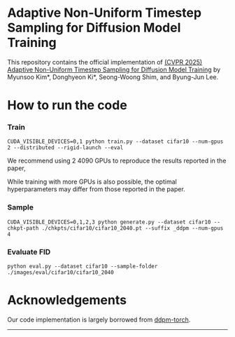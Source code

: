 # Adaptive Non-Uniform Timestep Sampling for Diffusion Model Training
This repository contains the official implementation of [(CVPR 2025) Adaptive Non-Uniform Timestep Sampling for Diffusion Model Training](https://arxiv.org/abs/2411.09998) by Myunsoo Kim*, Donghyeon Ki*, Seong-Woong Shim, and Byung-Jun Lee.

# How to run the code
### Train
```
CUDA_VISIBLE_DEVICES=0,1 python train.py --dataset cifar10 --num-gpus 2 --distributed --rigid-launch --eval
```
We recommend using 2 4090 GPUs to reproduce the results reported in the paper, 

While training with more GPUs is also possible, the optimal hyperparameters may differ from those reported in the paper.

### Sample
```
CUDA_VISIBLE_DEVICES=0,1,2,3 python generate.py --dataset cifar10 --chkpt-path ./chkpts/cifar10/cifar10_2040.pt --suffix _ddpm --num-gpus 4
```
### Evaluate FID
```
python eval.py --dataset cifar10 --sample-folder ./images/eval/cifar10/cifar10_2040
```

# Acknowledgements
Our code implementation is largely borrowed from [ddpm-torch](https://github.com/tqch/ddpm-torch).



---
